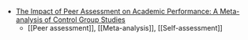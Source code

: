 - [The Impact of Peer Assessment on Academic Performance: A Meta-analysis of Control Group Studies](https://link.springer.com/article/10.1007/s10648-019-09510-3)
	- [[Peer assessment]], [[Meta-analysis]], [[Self-assessment]]